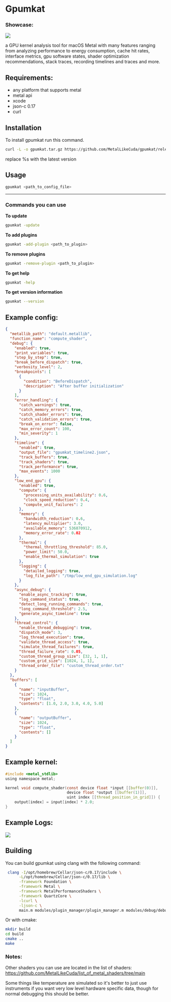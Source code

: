 # Gpumkat

### Showcase:


<a href="https://www.youtube.com/watch?v=uRV-N743ZnM"><img src="gpumkat_icon.png"></a>

a GPU kernel analysis tool for macOS Metal with many features ranging from analyzing performance to energy consumption, cache hit rates, interface metrics, gpu software states, shader optimization recommendations, stack traces, recording timelines and traces and more.

## Requirements:

- any platform that supports metal
- metal api
- xcode
- json-c 0.17
- curl

## Installation

To install gpumkat run this command.

```sh
curl -L -o gpumkat.tar.gz https://github.com/MetalLikeCuda/gpumkat/releases/download/%s/gpumkat.tar.gz && tar -xvzf gpumkat.tar.gz && cd gpumkat && sudo sh install.sh
```

replace %s with the latest version

## Usage

```sh
gpumkat <path_to_config_file>
```

---
### Commands you can use

**To update**

```sh
gpumkat -update
```

**To add plugins**

```sh
gpumkat -add-plugin <path_to_plugin>
```

**To remove plugins**

```sh
gpumkat -remove-plugin <path_to_plugin>
```

**To get help**

```sh
gpumkat -help
```

**To get version information**

```sh
gpumkat --version
```

## Example config:

```json
{
  "metallib_path": "default.metallib",
  "function_name": "compute_shader",
  "debug": {
    "enabled": true,
    "print_variables": true,
    "step_by_step": true,
    "break_before_dispatch": true,
    "verbosity_level": 2,
    "breakpoints": [
      {
        "condition": "BeforeDispatch",
        "description": "After buffer initialization"
      }
    ],
    "error_handling": {
      "catch_warnings": true,
      "catch_memory_errors": true,
      "catch_shader_errors": true,
      "catch_validation_errors": true,
      "break_on_error": false,
      "max_error_count": 100,
      "min_severity": 1
    },
    "timeline": {
      "enabled": true,
      "output_file": "gpumkat_timeline2.json",
      "track_buffers": true,
      "track_shaders": true,
      "track_performance": true,
      "max_events": 1000
    },
    "low_end_gpu": {
      "enabled": true,
      "compute": {
        "processing_units_availability": 0.6,
        "clock_speed_reduction": 0.4,
        "compute_unit_failures": 2
      },
      "memory": {
        "bandwidth_reduction": 0.6,
        "latency_multiplier": 3.0,
        "available_memory": 536870912, 
        "memory_error_rate": 0.02
      },
      "thermal": {
        "thermal_throttling_threshold": 85.0,
        "power_limit": 50.0,
        "enable_thermal_simulation": true
      },
      "logging": {
        "detailed_logging": true,
        "log_file_path": "/tmp/low_end_gpu_simulation.log"
      }
    },
    "async_debug": {
      "enable_async_tracking": true,
      "log_command_status": true,
      "detect_long_running_commands": true,
      "long_command_threshold": 2.5,
      "generate_async_timeline": true
    },
    "thread_control": {
      "enable_thread_debugging": true,
      "dispatch_mode": 3,
      "log_thread_execution": true,
      "validate_thread_access": true,
      "simulate_thread_failures": true,
      "thread_failure_rate": 0.05,
      "custom_thread_group_size": [32, 1, 1],
      "custom_grid_size": [1024, 1, 1],
      "thread_order_file": "custom_thread_order.txt"
    }
  },
  "buffers": [
    {
      "name": "inputBuffer",
      "size": 1024,
      "type": "float",
      "contents": [1.0, 2.0, 3.0, 4.0, 5.0]
    },
    {
      "name": "outputBuffer",
      "size": 1024,
      "type": "float",
      "contents": []
    }
  ]
}
```

## Example kernel:

```c
#include <metal_stdlib>
using namespace metal;

kernel void compute_shader(const device float *input [[buffer(0)]],
                           device float *output [[buffer(1)]],
                           uint index [[thread_position_in_grid]]) {
    output[index] = input[index] * 2.0;
}
```

## Example Logs:
<img src="gpumkat_logs.png">

## Building

You can build gpumkat using clang with the following command:

```sh
 clang -I/opt/homebrew/Cellar/json-c/0.17/include \
      -L/opt/homebrew/Cellar/json-c/0.17/lib \
      -framework Foundation \
      -framework Metal \
      -framework MetalPerformanceShaders \
      -framework QuartzCore \
      -lcurl \
      -ljson-c \
      main.m modules/plugin_manager/plugin_manager.m modules/debug/debug.m modules/debug/timeline_debug.m modules/update/update.m modules/memory_tracker/memory_tracker.m modules/pipeline_statistics/pipeline_statistics.m -o gpumkat
```

Or with cmake:

```sh
mkdir build
cd build
cmake ..
make
```

### Notes:

Other shaders you can use are located in the list of shaders: https://github.com/MetalLikeCuda/list_of_metal_shaders/tree/main

Some things like temperature are simulated so it's better to just use instruments if you want very low level hardware specific data, though for normal debugging this should be better.
